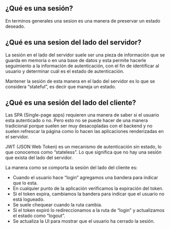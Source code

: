 ## ¿Qué es una sesión?

En terminos generales una sesion es una manera de preservar un estado deseado.

## ¿Qué es una sesion del lado del servidor?

La sesión en el lado del servidor suele ser una pieza de información que se guarda en memoria o en una base de datos y esta permite hacerle seguimiento a la información de autenticación, con el fin de identificar al usuario y determinar cuál es el estado de autenticación. 

Mantener la sesión de esta manera en el lado del servidor es lo que se considera “stateful”, es decir que maneja un estado.

## ¿Qué es una sesión del lado del cliente?

Las SPA (Single-page apps) requieren una manera de saber si el usuario esta autenticado o no. Pero esto no se puede hacer de una manera tradicional porque suelen ser muy desacopladas con el backend y no suelen refrescar la página como lo hacen las aplicaciones renderizadas en el servidor.

JWT (JSON Web Token) es un mecanismo de autenticación sin estado, lo que conocemos como “stateless”. Lo que significa que no hay una sesión que exista del lado del servidor.

La manera como se comporta la sesión del lado del cliente es:

- Cuando el usuario hace “login” agregamos una bandera para indicar que lo esta.
- En cualquier punto de la aplicación verificamos la expiración del token.
- Si el token expira, cambiamos la bandera para indicar que el usuario no está logueado.
- Se suele chequear cuando la ruta cambia.
- Si el token expiró lo redireccionamos a la ruta de “login” y actualizamos el estado como “logout”.
- Se actualiza la UI para mostrar que el usuario ha cerrado la sesión.
